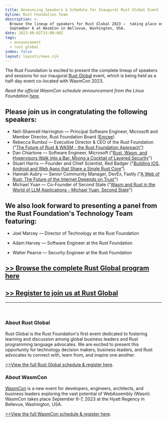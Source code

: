 ```yaml
---
title: Announcing Speakers & Schedule for Inaugural Rust Global Event
byline: Rust Foundation Team
description: >-
  Browse the lineup of speakers for Rust Global 2023 —  taking place on
  September 6 at WasmCon in Bellevue, Washington, USA. 
date: 2023-08-02T15:00:00Z
tags:
  - announcement
  - rust global
index: false
layout: layouts/news.njk
---
```

The Rust Foundation is excited to present the complete lineup of speakers and sessions for our inaugural [Rust Global](https://events.linuxfoundation.org/rust-global/) event, which is being held as a half-day event co-located with WasmCon 2023.&nbsp;

*Read the official WasmCon schedule announcement from the Linux Foundation&nbsp;[here](https://www.prnewswire.com/news-releases/the-linux-foundation-announces-schedule-for-wasmcon-2023-301891925.html).&nbsp;*

## Please join us in congratulating the following speakers:&nbsp;

* Nell-Shamrell Harrington — Principal Software Engineer, Microsoft and Member Director, Rust Foundation Board ([Emcee](https://wasmcon2023.sched.com/speaker/nell_shamrell_harrington.227h5k22))
* Rebecca Rumbul — Executive Director & CEO of the Rust Foundation ("[The Future of Rust & WASM - the Rust Foundation Approach"](https://wasmcon2023.sched.com/#))
* Dan Chiarlone — Software Engineer, Microsoft ("[Rust, Wasm, and Hypervisors Walk Into a Bar: Mixing a Cocktail of Layered Security](https://wasmcon2023.sched.com/#)")
* Stuart Harris — Founder and Chief Scientist, Red Badger ("[Building iOS, Android and Web Apps that Share a Single Rust Core](https://wasmcon2023.sched.com/#)")
* Hannah Aubry — Senior Community Manager, DevEx, Fastly ("[A Web of Rust: The Future of the Internet Depends on Trust](https://wasmcon2023.sched.com/#)")
* Michael Yuan — Co-Founder of Second State ("[Wasm and Rust in the World of LLM Applications - Michael Yuan, Second State](https://wasmcon2023.sched.com/event/1PlCy/wasm-and-rust-in-the-world-of-llm-applications-michael-yuan-second-state)")

## We also look forward to presenting a panel from the Rust Foundation's Technology Team featuring:&nbsp;

* Joel Marcey — Director of Technology at the Rust Foundation

* Adam Harvey — Software Engineer at the Rust Foundation

* Walter Pearce — Security Engineer at the Rust Foundation

## [&gt;&gt; Browse the complete Rust Global program here](https://events.linuxfoundation.org/rust-global/program/schedule/)



## [&gt;&gt; Register to join us at Rust Global](https://events.linuxfoundation.org/rust-global/register/)

---

​​​​​​​​​​​​​​​

### About Rust Global

Rust Global is the Rust Foundation's first event dedicated to fostering learning and discussion among global business leaders and Rust programming language advocates. We are excited to present this opportunity for technology decision makers, business leaders, and Rust advocates to connect with, learn from, and inspire one another.

[<u>&gt;&gt;View the full Rust Global schedule &amp; register here</u>](https://events.linuxfoundation.org/rust-global/).

### About WasmCon

[<u>WasmCon</u>](https://events.linuxfoundation.org/wasmcon/)&nbsp;is a new event for developers, engineers, architects, and business leaders exploring the vast potential of WebAssembly (Wasm). WasmCon takes place September 6-7, 2023 at the Hyatt Regency in Bellevue, Washington, USA.

[<u>&gt;&gt;View the full WasmCon schedule &amp; register here</u>](https://events.linuxfoundation.org/wasmcon/program/schedule/).